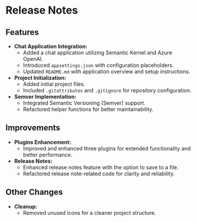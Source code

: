 ﻿# Release Notes

## Features

- **Chat Application Integration:**  
  - Added a chat application utilizing Semantic Kernel and Azure OpenAI.
  - Introduced `appsettings.json` with configuration placeholders.
  - Updated `README.md` with application overview and setup instructions.
- **Project Initialization:**  
  - Added initial project files.
  - Included `.gitattributes` and `.gitignore` for repository configuration.
- **Semver Implementation:**  
  - Integrated Semantic Versioning (Semver) support.
  - Refactored helper functions for better maintainability.

## Improvements

- **Plugins Enhancement:**  
  - Improved and enhanced three plugins for extended functionality and better performance.
- **Release Notes:**  
  - Enhanced release notes feature with the option to save to a file.
  - Refactored release note-related code for clarity and reliability.

## Other Changes

- **Cleanup:**  
  - Removed unused icons for a cleaner project structure.
